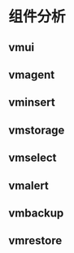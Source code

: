 # 组件分析

## vmui

## vmagent

## vminsert

## vmstorage

## vmselect

## vmalert

## vmbackup

## vmrestore